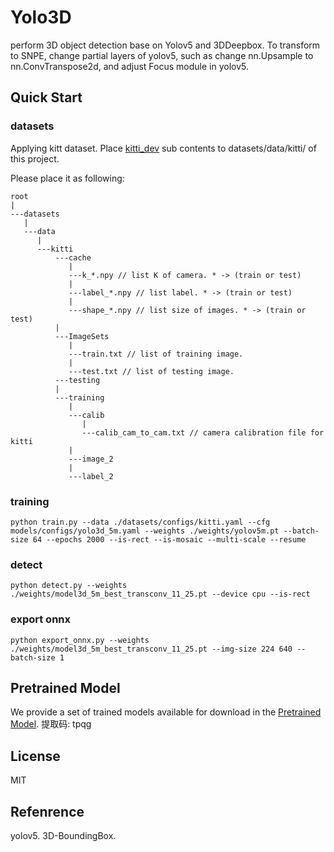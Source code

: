 # Yolo3D
perform 3D object detection base on Yolov5 and 3DDeepbox. To transform to SNPE, change partial layers of yolov5,
such as change nn.Upsample to nn.ConvTranspose2d, and adjust Focus module in yolov5.


## Quick Start
### datasets
Applying kitt dataset. Place [kitti_dev](https://github.com/hitfee01/kitti_dev) sub contents to datasets/data/kitti/ of this project.

Please place it as following:

    root
    |
    ---datasets
       |
       ---data
          |
          ---kitti
              ---cache
                 |
                 ---k_*.npy // list K of camera. * -> (train or test)
                 |
                 ---label_*.npy // list label. * -> (train or test) 
                 |
                 ---shape_*.npy // list size of images. * -> (train or test)
              |
              ---ImageSets
                 |
                 ---train.txt // list of training image.
                 |
                 ---test.txt // list of testing image.
              ---testing
              |
              ---training
                 |
                 ---calib
                    |
                    ---calib_cam_to_cam.txt // camera calibration file for kitti
                 |
                 ---image_2
                 |
                 ---label_2
          

### training
    
    python train.py --data ./datasets/configs/kitti.yaml --cfg models/configs/yolo3d_5m.yaml --weights ./weights/yolov5m.pt --batch-size 64 --epochs 2000 --is-rect --is-mosaic --multi-scale --resume


### detect

    python detect.py --weights ./weights/model3d_5m_best_transconv_11_25.pt --device cpu --is-rect
    
### export onnx
    
    python export_onnx.py --weights ./weights/model3d_5m_best_transconv_11_25.pt --img-size 224 640 --batch-size 1
    
## Pretrained Model

We provide a set of trained models available for download in the  [Pretrained Model](https://pan.baidu.com/s/1-RQ0Dd_Kb-bwA2LhWitn8Q).
提取码: tpqg

## License
MIT

## Refenrence
yolov5.
3D-BoundingBox.
